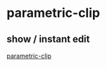 # parametric-clip
## show / instant edit
<a href="https://openjscad.org/#https://raw.githubusercontent.com/foxos42/parametric-clip/master/clip.jscad" target="_blank">parametric-clip</a>
